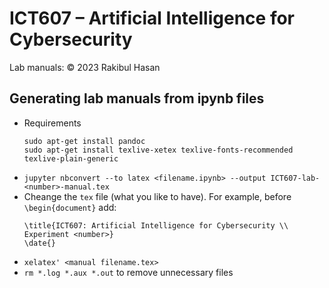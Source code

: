 # ICT607 &ndash; Artificial Intelligence for Cybersecurity

Lab manuals: © 2023 Rakibul Hasan

## Generating lab manuals from ipynb files
- Requirements
    ```
    sudo apt-get install pandoc
    sudo apt-get install texlive-xetex texlive-fonts-recommended texlive-plain-generic
    ```
- `jupyter nbconvert --to latex <filename.ipynb> --output ICT607-lab-<number>-manual.tex`
- Cheange the `tex` file (what you like to have). For example, before `\begin{document}` add:
    ```
    \title{ICT607: Artificial Intelligence for Cybersecurity \\ Experiment <number>}
    \date{}
    ```
- `xelatex' <manual filename.tex>`
- `rm *.log *.aux *.out` to remove unnecessary files